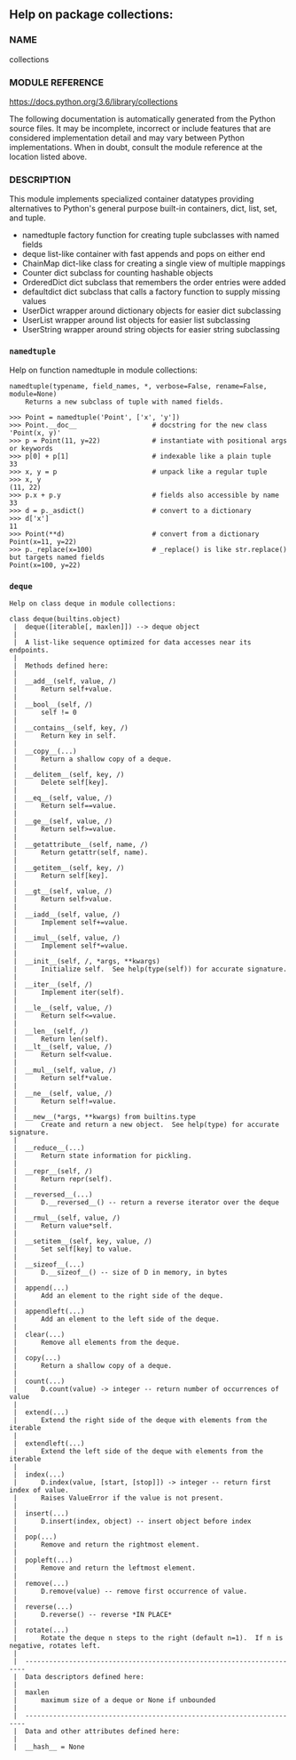 ## Help on package collections:

### NAME
collections

### MODULE REFERENCE
https://docs.python.org/3.6/library/collections

The following documentation is automatically generated from the Python
source files.  It may be incomplete, incorrect or include features that
are considered implementation detail and may vary between Python
implementations.  When in doubt, consult the module reference at the
location listed above.

### DESCRIPTION
This module implements specialized container datatypes providing
alternatives to Python's general purpose built-in containers, dict,
list, set, and tuple.

* namedtuple   factory function for creating tuple subclasses with named fields
* deque        list-like container with fast appends and pops on either end
* ChainMap     dict-like class for creating a single view of multiple mappings
* Counter      dict subclass for counting hashable objects
* OrderedDict  dict subclass that remembers the order entries were added
* defaultdict  dict subclass that calls a factory function to supply missing values
* UserDict     wrapper around dictionary objects for easier dict subclassing
* UserList     wrapper around list objects for easier list subclassing
* UserString   wrapper around string objects for easier string subclassing


### `namedtuple`
Help on function namedtuple in module collections:

```shell
namedtuple(typename, field_names, *, verbose=False, rename=False, module=None)
    Returns a new subclass of tuple with named fields.
```

```shell
>>> Point = namedtuple('Point', ['x', 'y'])
>>> Point.__doc__                   # docstring for the new class
'Point(x, y)'
>>> p = Point(11, y=22)             # instantiate with positional args or keywords
>>> p[0] + p[1]                     # indexable like a plain tuple
33
>>> x, y = p                        # unpack like a regular tuple
>>> x, y
(11, 22)
>>> p.x + p.y                       # fields also accessible by name
33
>>> d = p._asdict()                 # convert to a dictionary
>>> d['x']
11
>>> Point(**d)                      # convert from a dictionary
Point(x=11, y=22)
>>> p._replace(x=100)               # _replace() is like str.replace() but targets named fields
Point(x=100, y=22)
```


### `deque`
```shell
Help on class deque in module collections:

class deque(builtins.object)
 |  deque([iterable[, maxlen]]) --> deque object
 |  
 |  A list-like sequence optimized for data accesses near its endpoints.
 |  
 |  Methods defined here:
 |  
 |  __add__(self, value, /)
 |      Return self+value.
 |  
 |  __bool__(self, /)
 |      self != 0
 |  
 |  __contains__(self, key, /)
 |      Return key in self.
 |  
 |  __copy__(...)
 |      Return a shallow copy of a deque.
 |  
 |  __delitem__(self, key, /)
 |      Delete self[key].
 |  
 |  __eq__(self, value, /)
 |      Return self==value.
 |  
 |  __ge__(self, value, /)
 |      Return self>=value.
 |  
 |  __getattribute__(self, name, /)
 |      Return getattr(self, name).
 |  
 |  __getitem__(self, key, /)
 |      Return self[key].
 |  
 |  __gt__(self, value, /)
 |      Return self>value.
 |  
 |  __iadd__(self, value, /)
 |      Implement self+=value.
 |  
 |  __imul__(self, value, /)
 |      Implement self*=value.
 |  
 |  __init__(self, /, *args, **kwargs)
 |      Initialize self.  See help(type(self)) for accurate signature.
 |  
 |  __iter__(self, /)
 |      Implement iter(self).
 |  
 |  __le__(self, value, /)
 |      Return self<=value.
 |  
 |  __len__(self, /)
 |      Return len(self).
 |  __lt__(self, value, /)
 |      Return self<value.
 |  
 |  __mul__(self, value, /)
 |      Return self*value.
 |  
 |  __ne__(self, value, /)
 |      Return self!=value.
 |  
 |  __new__(*args, **kwargs) from builtins.type
 |      Create and return a new object.  See help(type) for accurate signature.
 |  
 |  __reduce__(...)
 |      Return state information for pickling.
 |  
 |  __repr__(self, /)
 |      Return repr(self).
 |  
 |  __reversed__(...)
 |      D.__reversed__() -- return a reverse iterator over the deque
 |  
 |  __rmul__(self, value, /)
 |      Return value*self.
 |  
 |  __setitem__(self, key, value, /)
 |      Set self[key] to value.
 |  
 |  __sizeof__(...)
 |      D.__sizeof__() -- size of D in memory, in bytes
 |  
 |  append(...)
 |      Add an element to the right side of the deque.
 |  
 |  appendleft(...)
 |      Add an element to the left side of the deque.
 |  
 |  clear(...)
 |      Remove all elements from the deque.
 |  
 |  copy(...)
 |      Return a shallow copy of a deque.
 |  
 |  count(...)
 |      D.count(value) -> integer -- return number of occurrences of value
 |  
 |  extend(...)
 |      Extend the right side of the deque with elements from the iterable
 |  
 |  extendleft(...)
 |      Extend the left side of the deque with elements from the iterable
 |  
 |  index(...)
 |      D.index(value, [start, [stop]]) -> integer -- return first index of value.
 |      Raises ValueError if the value is not present.
 |  
 |  insert(...)
 |      D.insert(index, object) -- insert object before index
 |  
 |  pop(...)
 |      Remove and return the rightmost element.
 |  
 |  popleft(...)
 |      Remove and return the leftmost element.
 |  
 |  remove(...)
 |      D.remove(value) -- remove first occurrence of value.
 |  
 |  reverse(...)
 |      D.reverse() -- reverse *IN PLACE*
 |  
 |  rotate(...)
 |      Rotate the deque n steps to the right (default n=1).  If n is negative, rotates left.
 |  
 |  ----------------------------------------------------------------------
 |  Data descriptors defined here:
 |  
 |  maxlen
 |      maximum size of a deque or None if unbounded
 |  
 |  ----------------------------------------------------------------------
 |  Data and other attributes defined here:
 |  
 |  __hash__ = None
```